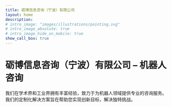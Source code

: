 ```yaml
---
title: 砺博信息咨询（宁波）有限公司
layout: home
description: 
# intro_image: "images/illustrations/pointing.svg"
# intro_image_absolute: true
# intro_image_hide_on_mobile: true
show_call_box: true
---
```


# 砺博信息咨询（宁波）有限公司 – 机器人咨询

我们在学术界和工业界拥有丰富经验，致力于为机器人领域提供专业的咨询服务。我们的定制化解决方案旨在帮助您实现创新目标，解决独特挑战。


